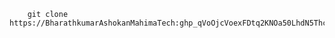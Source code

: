         git clone https://BharathkumarAshokanMahimaTech: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@github.com/BharathkumarAshokanMahimaTech/jaa_backend.git
